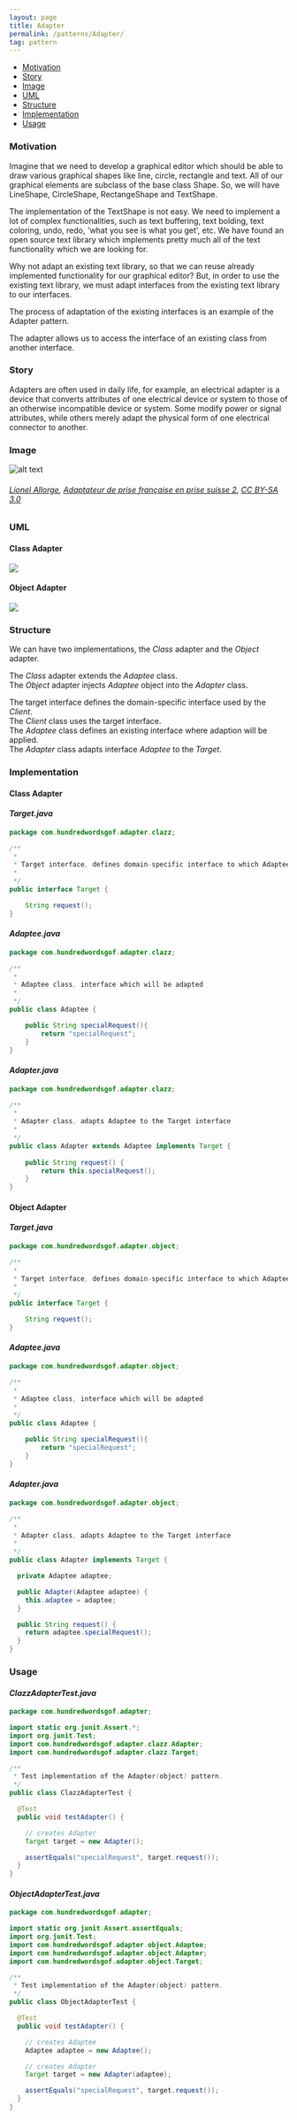 ```yaml
---
layout: page
title: Adapter
permalink: /patterns/Adapter/
tag: pattern
---
```


* [Motivation](#Motivation)
* [Story](#Story)
* [Image](#Image)
* [UML](#UML)
* [Structure](#Structure)
* [Implementation](#Implementation)
* [Usage](#Usage)


###  <a id="Motivation"></a>Motivation 

Imagine that we need to develop a graphical editor which should be able to draw various graphical shapes like line, circle, rectangle and text. 
All of our graphical elements are subclass of the base class Shape. So, we will have LineShape, CircleShape, RectangeShape and TextShape.


The implementation of the TextShape is not easy. 
We need to implement a lot of complex functionalities, such as text buffering, text bolding, text coloring, undo, redo, 
'what you see is what you get', etc. We have found an open source text library which implements pretty much all of the text functionality 
which we are looking for.


Why not adapt an existing text library, so that we can reuse already implemented functionality for our graphical editor? 
But, in order to use the existing text library, we must adapt interfaces from the existing text library to our interfaces.


The process of adaptation of the existing interfaces is an example of the Adapter pattern.


The adapter allows us to access the interface of an existing class from another interface.






###  <a id="Story"></a>Story 

Adapters are often used in daily life, for example, an electrical adapter is a device that converts attributes of one electrical device or 
system to those of an otherwise incompatible device or system. 
Some modify power or signal attributes, while others merely adapt the physical form of one electrical connector to another.





###  <a id="Image"></a>Image 


![alt text](http://www.design-patterns-stories.com/assets/img/image/adapter.jpg "Adapter")  
###### <a href="https://commons.wikimedia.org/wiki/User:Lionel_Allorge">Lionel Allorge</a>, <a href="https://commons.wikimedia.org/wiki/File:Adaptateur_de_prise_française_en_prise_suisse_2.jpg">Adaptateur de prise française en prise suisse 2</a>, <a href="https://creativecommons.org/licenses/by-sa/3.0/legalcode">CC BY-SA 3.0</a>



###  <a id="UML"></a>UML
#### Class Adapter
[![](http://www.design-patterns-stories.com/assets/img/uml/classadapter.png)](http://www.design-patterns-stories.com/assets/img/uml/classadapter.png)

#### Object Adapter
[![](http://www.design-patterns-stories.com/assets/img/uml/objectadapter.png)](http://www.design-patterns-stories.com/assets/img/uml/objectadapter.png)



###  <a id="Structure"></a>Structure 

We can have two implementations, the *Class* adapter and the *Object* adapter.


The *Class* adapter extends the *Adaptee* class.   
The *Object* adapter injects *Adaptee* object into the *Adapter* class.


The target interface defines the domain-specific interface used by the *Client*.   
The *Client* class uses the target interface.  
The *Adaptee* class defines an existing interface where adaption will be applied.  
The *Adapter* class adapts interface *Adaptee* to the *Target*.




###  <a id="Implementation"></a>Implementation 

#### Class Adapter
#### *Target.java* 
```java 
package com.hundredwordsgof.adapter.clazz;

/**
 * 
 * Target interface, defines domain-specific interface to which Adaptee will be adapted 
 *
 */
public interface Target {

	String request();	
}
```

#### *Adaptee.java* 
```java 
package com.hundredwordsgof.adapter.clazz;

/**
 * 
 * Adaptee class, interface which will be adapted 
 *
 */
public class Adaptee {

	public String specialRequest(){
		return "specialRequest";
	}
}
```

#### *Adapter.java* 
```java 
package com.hundredwordsgof.adapter.clazz;

/**
 * 
 * Adapter class, adapts Adaptee to the Target interface
 *
 */
public class Adapter extends Adaptee implements Target {
	
	public String request() {
		return this.specialRequest();
	}
}
```

#### Object Adapter
#### *Target.java* 
```java 
package com.hundredwordsgof.adapter.object;

/**
 * 
 * Target interface, defines domain-specific interface to which Adaptee will be adapted 
 *
 */
public interface Target {

	String request();	
}
```

#### *Adaptee.java* 
```java 
package com.hundredwordsgof.adapter.object;

/**
 * 
 * Adaptee class, interface which will be adapted 
 *
 */
public class Adaptee {

	public String specialRequest(){
		return "specialRequest";
	}
}
```

#### *Adapter.java* 
```java 
package com.hundredwordsgof.adapter.object;

/**
 * 
 * Adapter class, adapts Adaptee to the Target interface
 *
 */
public class Adapter implements Target {

  private Adaptee adaptee;

  public Adapter(Adaptee adaptee) {
    this.adaptee = adaptee;
  }

  public String request() {
    return adaptee.specialRequest();
  }
}
```

###  <a id="Usage"></a>Usage 

#### *ClazzAdapterTest.java* 
```java 
package com.hundredwordsgof.adapter;

import static org.junit.Assert.*;
import org.junit.Test;
import com.hundredwordsgof.adapter.clazz.Adapter;
import com.hundredwordsgof.adapter.clazz.Target;

/**
 * Test implementation of the Adapter(object) pattern.
 */
public class ClazzAdapterTest {

  @Test
  public void testAdapter() {

    // creates Adapter
    Target target = new Adapter();

    assertEquals("specialRequest", target.request());
  }
}
```

#### *ObjectAdapterTest.java* 
```java 
package com.hundredwordsgof.adapter;

import static org.junit.Assert.assertEquals;
import org.junit.Test;
import com.hundredwordsgof.adapter.object.Adaptee;
import com.hundredwordsgof.adapter.object.Adapter;
import com.hundredwordsgof.adapter.object.Target;

/**
 * Test implementation of the Adapter(object) pattern.
 */
public class ObjectAdapterTest {

  @Test
  public void testAdapter() {

    // creates Adaptee
    Adaptee adaptee = new Adaptee();

    // creates Adapter
    Target target = new Adapter(adaptee);

    assertEquals("specialRequest", target.request());
  }
}
```

